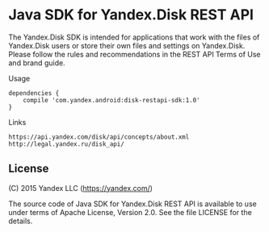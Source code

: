 Java SDK for Yandex.Disk REST API
===================================


The Yandex.Disk SDK is intended for applications that work with the files of Yandex.Disk users or store
their own files and settings on Yandex.Disk.
Please follow the rules and recommendations in the REST API Terms of Use and brand guide.

Usage

    dependencies {
        compile 'com.yandex.android:disk-restapi-sdk:1.0'
    }


Links

    https://api.yandex.com/disk/api/concepts/about.xml
    http://legal.yandex.ru/disk_api/


License
-------

(C) 2015 Yandex LLC (https://yandex.com/)

The source code of Java SDK for Yandex.Disk REST API
is available to use under terms of Apache License, Version 2.0.
See the file LICENSE for the details.

